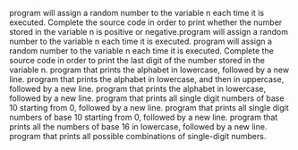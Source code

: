 program will assign a random number to the variable n each time it is executed. Complete the source code in order to print whether the number stored in the variable n is positive or negative.program will assign a random number to the variable n each time it is executed. 
program will assign a random number to the variable n each time it is executed. Complete the source code in order to print the last digit of the number stored in the variable n.
program that prints the alphabet in lowercase, followed by a new line.
program that prints the alphabet in lowercase, and then in uppercase, followed by a new line.
 program that prints the alphabet in lowercase, followed by a new line.
 program that prints all single digit numbers of base 10 starting from 0, followed by a new line.
 program that prints all single digit numbers of base 10 starting from 0, followed by a new line.
 program that prints all the numbers of base 16 in lowercase, followed by a new line.
 program that prints all possible combinations of single-digit numbers.

